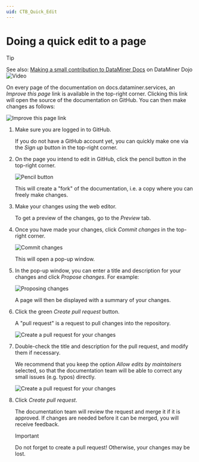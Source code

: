 ```yaml
---
uid: CTB_Quick_Edit
---
```


# Doing a quick edit to a page

> [!TIP]
> See also: [Making a small contribution to DataMiner Docs](https://community.dataminer.services/video/making-a-small-contribution-to-dataminer-docs/) on DataMiner Dojo ![Video](~/user-guide/images/video_Duo.png)

On every page of the documentation on docs.dataminer.services, an *Improve this page* link is available in the top-right corner. Clicking this link will open the source of the documentation on GitHub. You can then make changes as follows:

![Improve this page link](~/images/Improve_this_page.png)

1. Make sure you are logged in to GitHub.

   If you do not have a GitHub account yet, you can quickly make one via the *Sign up* button in the top-right corner.

1. On the page you intend to edit in GitHub, click the pencil button in the top-right corner.

   ![Pencil button](~/images/Contrib_PencilButton.png)

   This will create a "fork" of the documentation, i.e. a copy where you can freely make changes.

1. Make your changes using the web editor.

   To get a preview of the changes, go to the *Preview* tab.

1. Once you have made your changes, click *Commit changes* in the top-right corner.

   ![Commit changes](~/images/Commit_Changes.png)

   This will open a pop-up window.

1. In the pop-up window, you can enter a title and description for your changes and click *Propose changes*. For example:

   ![Proposing changes](~/images/Contrib_ProposeChanges.png)

   A page will then be displayed with a summary of your changes.

1. Click the green *Create pull request* button.

   A "pull request" is a request to pull changes into the repository.

   ![Create a pull request for your changes](~/images/Contrib_FirstCreatePullRequestButton.png)

1. Double-check the title and description for the pull request, and modify them if necessary.

   We recommend that you keep the option *Allow edits by maintainers* selected, so that the documentation team will be able to correct any small issues (e.g. typos) directly.

   ![Create a pull request for your changes](~/images/Contrib_CreatePullRequestForChanges.png)

1. Click *Create pull request*.

   The documentation team will review the request and merge it if it is approved. If changes are needed before it can be merged, you will receive feedback.

   > [!IMPORTANT]
   > Do not forget to create a pull request! Otherwise, your changes may be lost.
